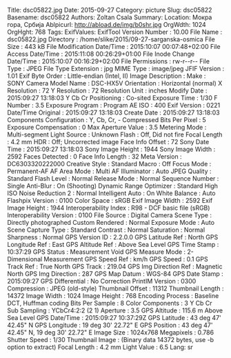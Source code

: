 Title: dsc05822.jpg
Date: 2015-09-27
Category: picture
Slug: dsc05822
Basename: dsc05822
Authors: Zoltan Csala
Summary:
Location: Мокра гора, Србија
Ablpicurl: http://abload.de/img/b0shr.jpg
OrgWdth: 1024
OrgHght: 768
Tags:
ExifValues: ExifTool Version Number : 10.00
            File Name : dsc05822.jpg
            Directory : /home/slike/2015/09-27-sarganska-osmica
            File Size : 443 kB
            File Modification Date/Time : 2015:10:07 00:07:48+02:00
            File Access Date/Time : 2015:11:08 00:26:29+01:00
            File Inode Change Date/Time : 2015:10:07 00:16:29+02:00
            File Permissions : rw-r--r--
            File Type : JPEG
            File Type Extension : jpg
            MIME Type : image/jpeg
            JFIF Version : 1.01
            Exif Byte Order : Little-endian (Intel, II)
            Image Description :
            Make : SONY
            Camera Model Name : DSC-HX5V
            Orientation : Horizontal (normal)
            X Resolution : 72
            Y Resolution : 72
            Resolution Unit : inches
            Modify Date : 2015:09:27 13:18:03
            Y Cb Cr Positioning : Co-sited
            Exposure Time : 1/30
            F Number : 3.5
            Exposure Program : Program AE
            ISO : 400
            Exif Version : 0221
            Date/Time Original : 2015:09:27 13:18:03
            Create Date : 2015:09:27 13:18:03
            Components Configuration : Y, Cb, Cr, -
            Compressed Bits Per Pixel : 5
            Exposure Compensation : 0
            Max Aperture Value : 3.5
            Metering Mode : Multi-segment
            Light Source : Unknown
            Flash : Off, Did not fire
            Focal Length : 4.2 mm
            HDR : Off; Uncorrected image
            Face Info Offset : 72
            Sony Date Time : 2015:09:27 13:18:03
            Sony Image Height : 1944
            Sony Image Width : 2592
            Faces Detected : 0
            Face Info Length : 32
            Meta Version : DC6303320222000
            Creative Style : Standard
            Macro : Off
            Focus Mode : Permanent-AF
            AF Area Mode : Multi
            AF Illuminator : Auto
            JPEG Quality : Standard
            Flash Level : Normal
            Release Mode : Normal
            Sequence Number : Single
            Anti-Blur : On (Shooting)
            Dynamic Range Optimizer : Standard
            High ISO Noise Reduction 2 : Normal
            Intelligent Auto : On
            White Balance : Auto
            Flashpix Version : 0100
            Color Space : sRGB
            Exif Image Width : 2592
            Exif Image Height : 1944
            Interoperability Index : R98 - DCF basic file (sRGB)
            Interoperability Version : 0100
            File Source : Digital Camera
            Scene Type : Directly photographed
            Custom Rendered : Normal
            Exposure Mode : Auto
            Scene Capture Type : Standard
            Contrast : Normal
            Saturation : Normal
            Sharpness : Normal
            GPS Version ID : 2.2.0.0
            GPS Latitude Ref : North
            GPS Longitude Ref : East
            GPS Altitude Ref : Above Sea Level
            GPS Time Stamp : 10:37:29
            GPS Status : Measurement Void
            GPS Measure Mode : 2-Dimensional Measurement
            GPS Speed Ref : km/h
            GPS Speed : 0.1
            GPS Track Ref : True North
            GPS Track : 219.04
            GPS Img Direction Ref : Magnetic North
            GPS Img Direction : 287
            GPS Map Datum : WGS-84
            GPS Date Stamp : 2015:09:27
            GPS Differential : No Correction
            PrintIM Version : 0300
            Compression : JPEG (old-style)
            Thumbnail Offset : 11312
            Thumbnail Length : 14372
            Image Width : 1024
            Image Height : 768
            Encoding Process : Baseline DCT, Huffman coding
            Bits Per Sample : 8
            Color Components : 3
            Y Cb Cr Sub Sampling : YCbCr4:2:2 (2 1)
            Aperture : 3.5
            GPS Altitude : 115.6 m Above Sea Level
            GPS Date/Time : 2015:09:27 10:37:29Z
            GPS Latitude : 43 deg 47' 42.45" N
            GPS Longitude : 19 deg 30' 22.72" E
            GPS Position : 43 deg 47' 42.45" N, 19 deg 30' 22.72" E
            Image Size : 1024x768
            Megapixels : 0.786
            Shutter Speed : 1/30
            Thumbnail Image : (Binary data 14372 bytes, use -b option to extract)
            Focal Length : 4.2 mm
            Light Value : 6.5
Lang: sr

